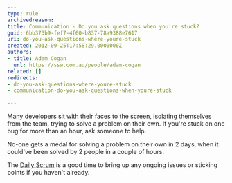 ```yaml
---
type: rule
archivedreason: 
title: Communication - Do you ask questions when you're stuck?
guid: 6bb373b9-fef7-4f60-b837-78a9388e7617
uri: do-you-ask-questions-where-youre-stuck
created: 2012-09-25T17:58:29.0000000Z
authors:
- title: Adam Cogan
  url: https://ssw.com.au/people/adam-cogan
related: []
redirects:
- do-you-ask-questions-where-youre-stuck
- communication-do-you-ask-questions-when-youre-stuck

---
```


Many developers sit with their faces to the screen, isolating themselves from                     the team, trying to solve a problem on their own. If you're stuck on one bug for                     more than an hour, ask someone to help.

<!--endintro-->

No-one gets a medal for solving a problem                     on their own in 2 days, when it could've been solved by 2 people in a couple of                     hours.

The [Daily Scrum](/methodology-do-you-do-daily-scrums-aka-stand-up-meetings) is a good time to bring up any ongoing issues or sticking points if you haven't already.
